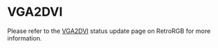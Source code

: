 # VGA2DVI
Please refer to the [VGA2DVI](https://www.retrorgb.com/2dvi-status-updates-mailing-list.html) status update page on RetroRGB for more information.